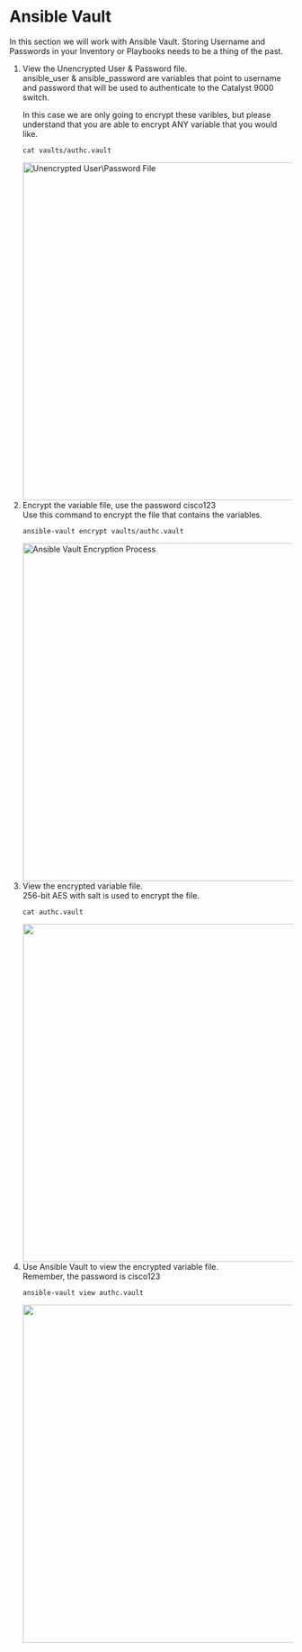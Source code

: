 # Ansible Vault

In this section we will work with Ansible Vault. 
Storing Username and Passwords in your Inventory or Playbooks needs to be a thing of the past. 

<ol>
<li>View the Unencrypted User & Password file. </li>  
ansible_user & ansible_password are variables that point to username and password that will be used to authenticate to the Catalyst 9000 switch.  

In this case we are only going to encrypt these varibles, but please understand that you are able to encrypt ANY variable that you would like.     

```cat vaults/authc.vault```  

<img src="/images/01-01-cat-authc-vault-web.png" alt="Unencrypted User\Password File" width=600>
  
  
<li>Encrypt the variable file, use the password cisco123 </li>
Use this command to encrypt the file that contains the variables.  
  
```ansible-vault encrypt vaults/authc.vault```  

<img src="/images/01-02-ansible-vault-encrypt-web.png" alt="Ansible Vault Encryption Process" width=600>    
<li>View the encrypted variable file.</li>
256-bit AES with salt is used to encrypt the file.

```cat authc.vault```  

<img src="/images/" alt="" width=600>


<li>Use Ansible Vault to view the encrypted variable file.</li>
Remember, the password is cisco123

```ansible-vault view authc.vault```  

<img src="/images/" alt="" width=600>


</ol>  
